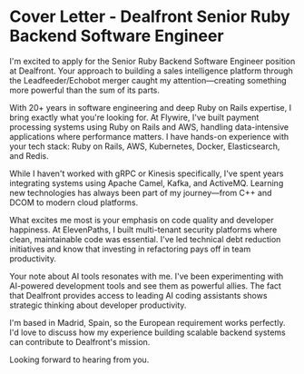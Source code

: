 # Cover Letter - Dealfront Senior Ruby Backend Software Engineer

I'm excited to apply for the Senior Ruby Backend Software Engineer position at Dealfront. Your approach to building a sales intelligence platform through the Leadfeeder/Echobot merger caught my attention—creating something more powerful than the sum of its parts.

With 20+ years in software engineering and deep Ruby on Rails expertise, I bring exactly what you're looking for. At Flywire, I've built payment processing systems using Ruby on Rails and AWS, handling data-intensive applications where performance matters. I have hands-on experience with your tech stack: Ruby on Rails, AWS, Kubernetes, Docker, Elasticsearch, and Redis.

While I haven't worked with gRPC or Kinesis specifically, I've spent years integrating systems using Apache Camel, Kafka, and ActiveMQ. Learning new technologies has always been part of my journey—from C++ and DCOM to modern cloud platforms.

What excites me most is your emphasis on code quality and developer happiness. At ElevenPaths, I built multi-tenant security platforms where clean, maintainable code was essential. I've led technical debt reduction initiatives and know that investing in refactoring pays off in team productivity.

Your note about AI tools resonates with me. I've been experimenting with AI-powered development tools and see them as powerful allies. The fact that Dealfront provides access to leading AI coding assistants shows strategic thinking about developer productivity.

I'm based in Madrid, Spain, so the European requirement works perfectly. I'd love to discuss how my experience building scalable backend systems can contribute to Dealfront's mission.

Looking forward to hearing from you.
